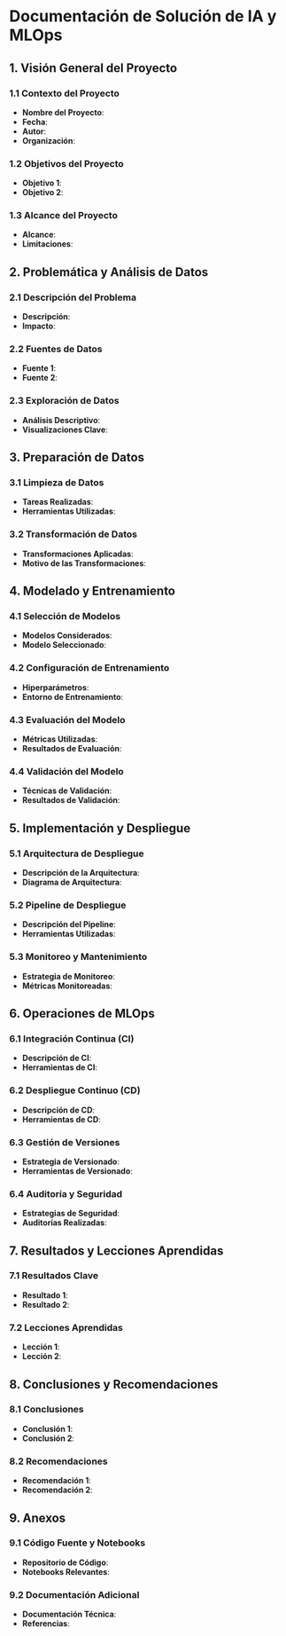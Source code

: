<!---
Descripción de Cada Sección Adaptada para MLOps
1. Visión General del Proyecto: Introducción al proyecto, sus objetivos y alcance.
2. Problemática y Análisis de Datos: Descripción del problema a resolver y análisis inicial de los datos disponibles.
3. Preparación de Datos: Detalles sobre la limpieza y transformación de los datos para el modelado.
4. Modelado y Entrenamiento: Selección y evaluación de modelos, incluyendo la configuración de hiperparámetros y validación del modelo.
5. Implementación y Despliegue: Arquitectura de despliegue y detalles del pipeline de despliegue, así como estrategias de monitoreo.
6. Operaciones de MLOps: Integración continua, despliegue continuo, gestión de versiones, y auditoría de seguridad.
7. Resultados y Lecciones Aprendidas**: Resultados obtenidos y lecciones aprendidas durante el proyecto.
8. Conclusiones y Recomendaciones: Conclusiones finales y recomendaciones para futuros trabajos.
9. Anexos: Código fuente, notebooks y cualquier documentación adicional relevante.

Esta estructura está diseñada para cubrir todos los aspectos clave de un proyecto de MLOps, asegurando que cada fase del ciclo de vida del modelo, desde la preparación de datos hasta la operación continua, esté bien documentada.
-->
# Documentación de Solución de IA y MLOps

## 1. Visión General del Proyecto

### 1.1 Contexto del Proyecto
- **Nombre del Proyecto**: 
- **Fecha**: 
- **Autor**: 
- **Organización**: 

### 1.2 Objetivos del Proyecto
- **Objetivo 1**: 
- **Objetivo 2**: 

### 1.3 Alcance del Proyecto
- **Alcance**: 
- **Limitaciones**: 

## 2. Problemática y Análisis de Datos

### 2.1 Descripción del Problema
- **Descripción**: 
- **Impacto**: 

### 2.2 Fuentes de Datos
- **Fuente 1**: 
- **Fuente 2**: 

### 2.3 Exploración de Datos
- **Análisis Descriptivo**: 
- **Visualizaciones Clave**: 

## 3. Preparación de Datos

### 3.1 Limpieza de Datos
- **Tareas Realizadas**: 
- **Herramientas Utilizadas**: 

### 3.2 Transformación de Datos
- **Transformaciones Aplicadas**: 
- **Motivo de las Transformaciones**: 

## 4. Modelado y Entrenamiento

### 4.1 Selección de Modelos
- **Modelos Considerados**: 
- **Modelo Seleccionado**: 

### 4.2 Configuración de Entrenamiento
- **Hiperparámetros**: 
- **Entorno de Entrenamiento**: 

### 4.3 Evaluación del Modelo
- **Métricas Utilizadas**: 
- **Resultados de Evaluación**: 

### 4.4 Validación del Modelo
- **Técnicas de Validación**: 
- **Resultados de Validación**: 

## 5. Implementación y Despliegue

### 5.1 Arquitectura de Despliegue
- **Descripción de la Arquitectura**: 
- **Diagrama de Arquitectura**: 

### 5.2 Pipeline de Despliegue
- **Descripción del Pipeline**: 
- **Herramientas Utilizadas**: 

### 5.3 Monitoreo y Mantenimiento
- **Estrategia de Monitoreo**: 
- **Métricas Monitoreadas**: 

## 6. Operaciones de MLOps

### 6.1 Integración Continua (CI)
- **Descripción de CI**: 
- **Herramientas de CI**: 

### 6.2 Despliegue Continuo (CD)
- **Descripción de CD**: 
- **Herramientas de CD**: 

### 6.3 Gestión de Versiones
- **Estrategia de Versionado**: 
- **Herramientas de Versionado**: 

### 6.4 Auditoría y Seguridad
- **Estrategias de Seguridad**: 
- **Auditorías Realizadas**: 

## 7. Resultados y Lecciones Aprendidas

### 7.1 Resultados Clave
- **Resultado 1**: 
- **Resultado 2**: 

### 7.2 Lecciones Aprendidas
- **Lección 1**: 
- **Lección 2**: 

## 8. Conclusiones y Recomendaciones

### 8.1 Conclusiones
- **Conclusión 1**: 
- **Conclusión 2**: 

### 8.2 Recomendaciones
- **Recomendación 1**: 
- **Recomendación 2**: 

## 9. Anexos

### 9.1 Código Fuente y Notebooks
- **Repositorio de Código**: 
- **Notebooks Relevantes**: 

### 9.2 Documentación Adicional
- **Documentación Técnica**: 
- **Referencias**: 
